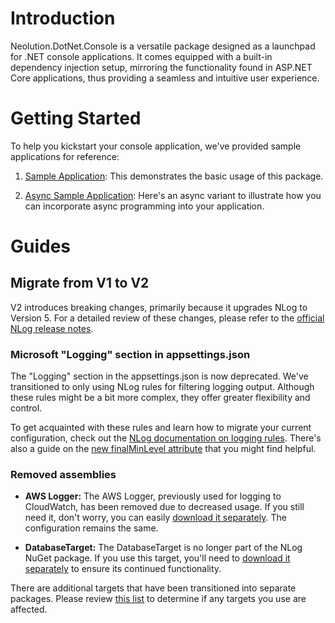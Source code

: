 # Introduction 

Neolution.DotNet.Console is a versatile package designed as a launchpad for .NET console applications. It comes equipped with a built-in dependency injection setup, mirroring the functionality found in ASP.NET Core applications, thus providing a seamless and intuitive user experience.

# Getting Started

To help you kickstart your console application, we've provided sample applications for reference:

1. [Sample Application](/Neolution.DotNet.Console.Sample/Program.cs): This demonstrates the basic usage of this package.

2. [Async Sample Application](/Neolution.DotNet.Console.SampleAsync/Program.cs): Here's an async variant to illustrate how you can incorporate async programming into your application.

# Guides

## Migrate from V1 to V2

V2 introduces breaking changes, primarily because it upgrades NLog to Version 5. For a detailed review of these changes, please refer to the [official NLog release notes](https://nlog-project.org/2021/08/25/nlog-5-0-preview1-ready.html).

### Microsoft "Logging" section in appsettings.json

The "Logging" section in the appsettings.json is now deprecated. We've transitioned to only using NLog rules for filtering logging output. Although these rules might be a bit more complex, they offer greater flexibility and control. 

To get acquainted with these rules and learn how to migrate your current configuration, check out the [NLog documentation on logging rules](https://github.com/NLog/NLog/wiki/Configuration-file#rules). There's also a guide on the [new finalMinLevel attribute](https://github.com/NLog/NLog/wiki/Logging-Rules-FinalMinLevel) that you might find helpful.

### Removed assemblies

- **AWS Logger:** The AWS Logger, previously used for logging to CloudWatch, has been removed due to decreased usage. If you still need it, don't worry, you can easily [download it separately](https://www.nuget.org/packages/AWS.Logger.NLog). The configuration remains the same.

- **DatabaseTarget:** The DatabaseTarget is no longer part of the NLog NuGet package. If you use this target, you'll need to [download it separately](https://www.nuget.org/packages/NLog.Database) to ensure its continued functionality.

There are additional targets that have been transitioned into separate packages. Please review [this list](https://nlog-project.org/2021/08/25/nlog-5-0-preview1-ready.html#nlog-targets-extracted-into-their-own-nuget-packages) to determine if any targets you use are affected.
